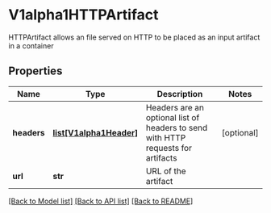 # V1alpha1HTTPArtifact

HTTPArtifact allows an file served on HTTP to be placed as an input artifact in a container
## Properties
Name | Type | Description | Notes
------------ | ------------- | ------------- | -------------
**headers** | [**list[V1alpha1Header]**](V1alpha1Header.md) | Headers are an optional list of headers to send with HTTP requests for artifacts | [optional] 
**url** | **str** | URL of the artifact | 

[[Back to Model list]](../README.md#documentation-for-models) [[Back to API list]](../README.md#documentation-for-api-endpoints) [[Back to README]](../README.md)


